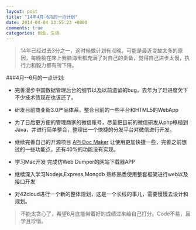 ```yaml
---
layout: post
title: "14年4月-6月的一点计划"
date: 2014-04-04 13:55:23 +0800
comments: true
categories: 创业，生活 
---
```


>14年已经过去3分之一，这时候做计划有点晚，可能是最近变故太多的原因，每晚躺在床上我脑海里都充满了对自己的责备，觉得自己进步太慢，执行力和毅力都有所下降。

###4月--6月的一点计划:

* 完善漫步中国数据管理后台的细节以及以前遗留的bug，去年为了赶进度欠下不少技术债现在也该还了。
 
* 研发目前商业街3.0产品体系，整合目前的一些平台和HTML5的WebApp 

* 为了日后更方便的管理商家的微信账号，尽量把目前的微信研发从php移植到Java，并进行简单整合，整理出一个快捷的分发平台对微信进行开发。

* 继续完善自己的开源项目  [API Doc Maker](https://github.com/melonlee/api-DocMaker) 让使用更加快捷一些，完善之前想过的一些功能点，还有40%的功能没有实现。

* 学习Mac开发 完成仿Web Dumper的网站下载器APP

* 继续深入学习Nodejs,Express,Mongdb 熟练熟悉使用整套框架进行web以及接口开发

* 对42cloud进行一个新的整体规划，这是一个长线的事儿，需要慢慢去设计和规划。

>不能太贪心了，希望6月底能带着好的成绩过来给自己打分。Code不易，且学且珍惜。


